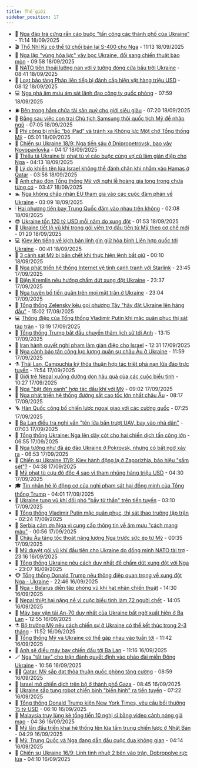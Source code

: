 ```yaml
---
title: Thế giới
sidebar_position: 17
---
```


<!-- dantri-the-gioi:START -->
- 🌋 [Nga đáp trả cứng rắn cáo buộc &quot;tấn công các thành phố của Ukraine”](https://dantri.com.vn/the-gioi/nga-dap-tra-cung-ran-cao-buoc-tan-cong-cac-thanh-pho-cua-ukraine-20250918171831719.htm) - 11:14 18/09/2025
- 🎬 [Thổ Nhĩ Kỳ có thể từ chối bán lại S-400 cho Nga](https://dantri.com.vn/the-gioi/tho-nhi-ky-co-the-tu-choi-ban-lai-s-400-cho-nga-20250918180251613.htm) - 11:13 18/09/2025
- 🧰 [Nga lập &quot;vùng hỏa lực&quot; vây bọc Ukraine, đổi sang chiến thuật bào mòn](https://dantri.com.vn/the-gioi/nga-lap-vung-hoa-luc-vay-boc-ukraine-doi-sang-chien-thuat-bao-mon-20250918164112228.htm) - 09:58 18/09/2025
- 🌋 [NATO tiến thoái lưỡng nan với ý tưởng đóng cửa bầu trời Ukraine](https://dantri.com.vn/the-gioi/nato-tien-thoai-luong-nan-voi-y-tuong-dong-cua-bau-troi-ukraine-20250918153543531.htm) - 08:41 18/09/2025
- 🗽 [Loạt bảo tàng Pháp liên tiếp bị đánh cắp hiện vật hàng triệu USD](https://dantri.com.vn/the-gioi/loat-bao-tang-phap-lien-tiep-bi-danh-cap-hien-vat-hang-trieu-usd-20250918150303102.htm) - 08:12 18/09/2025
- 💻 [Nga phá âm mưu ám sát lãnh đạo công ty quốc phòng](https://dantri.com.vn/the-gioi/nga-pha-am-muu-am-sat-lanh-dao-cong-ty-quoc-phong-20250918145633083.htm) - 07:59 18/09/2025
- ⛽️ [Bên trong hầm chứa tài sản quý cho giới siêu giàu](https://dantri.com.vn/the-gioi/ben-trong-ham-chua-tai-san-quy-cho-gioi-sieu-giau-20250918141319743.htm) - 07:20 18/09/2025
- 🤩 [Đằng sau việc con trai Chủ tịch Samsung thôi quốc tịch Mỹ để nhập ngũ](https://dantri.com.vn/the-gioi/dang-sau-viec-con-trai-chu-tich-samsung-thoi-quoc-tich-my-de-nhap-ngu-20250918113814398.htm) - 07:05 18/09/2025
- 🧐 [Phi công bị nhắc “bỏ iPad” và tránh xa Không lực Một chở Tổng thống Mỹ](https://dantri.com.vn/the-gioi/phi-cong-bi-nhac-bo-ipad-va-tranh-xa-khong-luc-mot-cho-tong-thong-my-20250918115302332.htm) - 05:01 18/09/2025
- 🎊 [Chiến sự Ukraine 18/9: Nga tiến sâu ở Dnipropetrovsk, bao vây Novopavlovka](https://dantri.com.vn/the-gioi/chien-su-ukraine-189-nga-tien-sau-o-dnipropetrovsk-bao-vay-novopavlovka-20250918100640491.htm) - 04:17 18/09/2025
- 📝 [Thiếu tá Ukraine bị phạt tù vì cáo buộc cùng vợ cũ làm gián điệp cho Nga](https://dantri.com.vn/the-gioi/thieu-ta-ukraine-bi-phat-tu-vi-cao-buoc-cung-vo-cu-lam-gian-diep-cho-nga-20250918110151226.htm) - 04:13 18/09/2025
- 🤡 [Lý do khiến tên lửa Israel không thể đánh chặn khi nhắm vào Hamas ở Qatar](https://dantri.com.vn/the-gioi/ly-do-khien-ten-lua-israel-khong-the-danh-chan-khi-nham-vao-hamas-o-qatar-20250918104722039.htm) - 03:56 18/09/2025
- 🥷 [Anh chào đón Tổng thống Mỹ với nghi lễ hoàng gia long trọng chưa từng có](https://dantri.com.vn/the-gioi/anh-chao-don-tong-thong-my-voi-nghi-le-hoang-gia-long-trong-chua-tung-co-20250918101915419.htm) - 03:47 18/09/2025
- 🏊 [Nga không chấp nhận EU tham gia vào các cuộc đàm phán về Ukraine](https://dantri.com.vn/the-gioi/nga-khong-chap-nhan-eu-tham-gia-vao-cac-cuoc-dam-phan-ve-ukraine-20250917164336188.htm) - 03:09 18/09/2025
- 🕯 [Hai phương tiện bay Trung Quốc đâm vào nhau trên không](https://dantri.com.vn/the-gioi/hai-phuong-tien-bay-trung-quoc-dam-vao-nhau-tren-khong-20250918085653776.htm) - 02:08 18/09/2025
- 😎 [Ukraine tốn 120 tỷ USD mỗi năm do xung đột](https://dantri.com.vn/the-gioi/ukraine-ton-120-ty-usd-moi-nam-do-xung-dot-20250918084144023.htm) - 01:53 18/09/2025
- 🌈 [Ukraine tiết lộ vũ khí trong gói viện trợ đầu tiên từ Mỹ theo cơ chế mới](https://dantri.com.vn/the-gioi/ukraine-tiet-lo-vu-khi-trong-goi-vien-tro-dau-tien-tu-my-theo-co-che-moi-20250918080415254.htm) - 01:20 18/09/2025
- 💻 [Kiev lên tiếng về kịch bản lính gìn giữ hòa bình Liên hợp quốc tới Ukraine](https://dantri.com.vn/the-gioi/kiev-len-tieng-ve-kich-ban-linh-gin-giu-hoa-binh-lien-hop-quoc-toi-ukraine-20250918073615751.htm) - 00:41 18/09/2025
- 🤖 [3 cảnh sát Mỹ bị bắn chết khi thực hiện lệnh bắt giữ](https://dantri.com.vn/the-gioi/3-canh-sat-my-bi-ban-chet-khi-thuc-hien-lenh-bat-giu-20250918065744400.htm) - 00:10 18/09/2025
- 🦏 [Nga phát triển hệ thống Internet vệ tinh cạnh tranh với Starlink](https://dantri.com.vn/the-gioi/nga-phat-trien-he-thong-internet-ve-tinh-canh-tranh-voi-starlink-20250918063806731.htm) - 23:45 17/09/2025
- 🌁 [Điện Kremlin nêu hướng chấm dứt xung đột Ukraine](https://dantri.com.vn/the-gioi/dien-kremlin-neu-huong-cham-dut-xung-dot-ukraine-20250918063134585.htm) - 23:37 17/09/2025
- 🐘 [Nga tuyên bố tiến quân trên mọi mặt trận ở Ukraine](https://dantri.com.vn/the-gioi/nga-tuyen-bo-tien-quan-tren-moi-mat-tran-o-ukraine-20250918055822895.htm) - 23:04 17/09/2025
- 🥷 [Tổng thống Zelensky kêu gọi phương Tây &quot;hãy đặt Ukraine lên hàng đầu&quot;](https://dantri.com.vn/the-gioi/tong-thong-zelensky-keu-goi-phuong-tay-hay-dat-ukraine-len-hang-dau-20250917212614745.htm) - 15:02 17/09/2025
- 💻 [Thông điệp của Tổng thống Vladimir Putin khi mặc quân phục thị sát tập trận](https://dantri.com.vn/the-gioi/thong-diep-cua-tong-thong-vladimir-putin-khi-mac-quan-phuc-thi-sat-tap-tran-20250917201315813.htm) - 13:19 17/09/2025
- 🎡 [Tổng thống Trump bắt đầu chuyến thăm lịch sử tới Anh](https://dantri.com.vn/the-gioi/tong-thong-trump-bat-dau-chuyen-tham-lich-su-toi-anh-20250917192515411.htm) - 13:15 17/09/2025
- 🧰 [Iran hành quyết nghi phạm làm gián điệp cho Israel](https://dantri.com.vn/the-gioi/iran-hanh-quyet-nghi-pham-lam-gian-diep-cho-israel-20250917190002621.htm) - 12:31 17/09/2025
- 🥸 [Nga cảnh báo tấn công lực lượng quân sự châu Âu ở Ukraine](https://dantri.com.vn/the-gioi/nga-canh-bao-tan-cong-luc-luong-quan-su-chau-au-o-ukraine-20250917175100351.htm) - 11:59 17/09/2025
- ⚗️ [Thái Lan, Campuchia ký thỏa thuận hợp tác triệt phá nạn lừa đảo trực tuyến](https://dantri.com.vn/the-gioi/thai-lan-campuchia-ky-thoa-thuan-hop-tac-triet-pha-nan-lua-dao-truc-tuyen-20250917172309391.htm) - 11:54 17/09/2025
- 🌮 [Giới trẻ Nepal xuống đường dọn hậu quả của các cuộc biểu tình](https://dantri.com.vn/the-gioi/gioi-tre-nepal-xuong-duong-don-hau-qua-cua-cac-cuoc-bieu-tinh-20250917171103335.htm) - 10:27 17/09/2025
- 🎃 [Nga &quot;bật đèn xanh&quot; hợp tác dầu khí với Mỹ](https://dantri.com.vn/the-gioi/nga-bat-den-xanh-hop-tac-dau-khi-voi-my-20250917155021440.htm) - 09:02 17/09/2025
- 💫 [Nga phát triển hệ thống đường sắt cao tốc lớn nhất châu Âu](https://dantri.com.vn/the-gioi/nga-phat-trien-he-thong-duong-sat-cao-toc-lon-nhat-chau-au-20250917150405622.htm) - 08:17 17/09/2025
- 🪜 [Hàn Quốc công bố chiến lược ngoại giao với các cường quốc](https://dantri.com.vn/the-gioi/han-quoc-cong-bo-chien-luoc-ngoai-giao-voi-cac-cuong-quoc-20250917141816790.htm) - 07:25 17/09/2025
- 🌋 [Ba Lan điều tra nghi vấn &quot;tên lửa bắn trượt UAV, bay vào nhà dân&quot;](https://dantri.com.vn/the-gioi/ba-lan-dieu-tra-nghi-van-ten-lua-ban-truot-uav-bay-vao-nha-dan-20250917135130890.htm) - 07:03 17/09/2025
- 🦏 [Tổng thống Ukraine: Nga lên dây cót cho hai chiến dịch tấn công lớn](https://dantri.com.vn/the-gioi/tong-thong-ukraine-nga-len-day-cot-cho-hai-chien-dich-tan-cong-lon-20250917134911799.htm) - 06:55 17/09/2025
- 👀 [Nga tưởng như đã áp đảo Ukraine ở Pokrovsk, nhưng có bất ngờ xảy ra](https://dantri.com.vn/the-gioi/nga-tuong-nhu-da-ap-dao-ukraine-o-pokrovsk-nhung-co-bat-ngo-xay-ra-20250917123949691.htm) - 06:53 17/09/2025
- 🧰 [Chiến sự Ukraine 17/9: Kiev hành động lạ ở Zaporizhia, báo hiệu &quot;sấm sét&quot;?](https://dantri.com.vn/the-gioi/chien-su-ukraine-179-kiev-hanh-dong-la-o-zaporizhia-bao-hieu-sam-set-20250917111434495.htm) - 04:38 17/09/2025
- 🚀 [Mỹ phạt tù cựu đô đốc 4 sao vì tham nhũng hàng triệu USD](https://dantri.com.vn/the-gioi/my-phat-tu-cuu-do-doc-4-sao-vi-tham-nhung-hang-trieu-usd-20250917111103684.htm) - 04:30 17/09/2025
- 🎓 [Tin nhắn hé lộ động cơ của nghi phạm sát hại đồng minh của Tổng thống Trump](https://dantri.com.vn/the-gioi/tin-nhan-he-lo-dong-co-cua-nghi-pham-sat-hai-dong-minh-cua-tong-thong-trump-20250917105044485.htm) - 04:01 17/09/2025
- 🥸 [Ukraine tung vũ khí đối phó &quot;bẫy tử thần&quot; trên tiền tuyến](https://dantri.com.vn/the-gioi/ukraine-tung-vu-khi-doi-pho-bay-tu-than-tren-tien-tuyen-20250917100517917.htm) - 03:10 17/09/2025
- 🦅 [Tổng thống Vladimir Putin mặc quân phục, thị sát thao trường tập trận](https://dantri.com.vn/the-gioi/tong-thong-vladimir-putin-mac-quan-phuc-thi-sat-thao-truong-tap-tran-20250917082321479.htm) - 02:24 17/09/2025
- 🤭 [Serbia cảm ơn Nga vì cung cấp thông tin về âm mưu &quot;cách mạng màu&quot;](https://dantri.com.vn/the-gioi/serbia-cam-on-nga-vi-cung-cap-thong-tin-ve-am-muu-cach-mang-mau-20250917075513664.htm) - 00:56 17/09/2025
- 🤖 [Châu Âu tăng tốc thoát năng lượng Nga trước sức ép từ Mỹ](https://dantri.com.vn/the-gioi/chau-au-tang-toc-thoat-nang-luong-nga-truoc-suc-ep-tu-my-20250917071332000.htm) - 00:35 17/09/2025
- 🐲 [Mỹ duyệt gói vũ khí đầu tiên cho Ukraine do đồng minh NATO tài trợ](https://dantri.com.vn/the-gioi/my-duyet-goi-vu-khi-dau-tien-cho-ukraine-do-dong-minh-nato-tai-tro-20250917060900028.htm) - 23:16 16/09/2025
- 🫣 [Tổng thống Ukraine nêu cách duy nhất để chấm dứt xung đột với Nga](https://dantri.com.vn/the-gioi/tong-thong-ukraine-neu-cach-duy-nhat-de-cham-dut-xung-dot-voi-nga-20250917055615603.htm) - 23:07 16/09/2025
- 🐵 [Tổng thống Donald Trump nêu thông điệp quan trọng về xung đột Nga - Ukraine](https://dantri.com.vn/the-gioi/tong-thong-donald-trump-neu-thong-diep-quan-trong-ve-xung-dot-nga-ukraine-20250917052954722.htm) - 22:46 16/09/2025
- 🫶 [Nga - Belarus diễn tập phóng vũ khí hạt nhân chiến thuật](https://dantri.com.vn/the-gioi/nga-belarus-dien-tap-phong-vu-khi-hat-nhan-chien-thuat-20250916210514827.htm) - 14:30 16/09/2025
- 💃 [Nepal thiệt hại nặng nề vì cuộc biểu tình làm 72 người chết](https://dantri.com.vn/the-gioi/nepal-thiet-hai-nang-ne-vi-cuoc-bieu-tinh-lam-72-nguoi-chet-20250916204657453.htm) - 14:05 16/09/2025
- 💫 [Máy bay vận tải An-70 duy nhất của Ukraine bất ngờ xuất hiện ở Ba Lan](https://dantri.com.vn/the-gioi/may-bay-van-tai-an-70-duy-nhat-cua-ukraine-bat-ngo-xuat-hien-o-ba-lan-20250916194556614.htm) - 12:55 16/09/2025
- ⚗️ [Bộ trưởng Mỹ nêu cách chiến sự ở Ukraine có thể kết thúc trong 2-3 tháng](https://dantri.com.vn/the-gioi/bo-truong-my-neu-cach-chien-su-o-ukraine-co-the-ket-thuc-trong-2-3-thang-20250916171458960.htm) - 11:52 16/09/2025
- 🥷 [Tổng thống Mỹ và Ukraine có thể gặp nhau vào tuần tới](https://dantri.com.vn/the-gioi/tong-thong-my-va-ukraine-co-the-gap-nhau-vao-tuan-toi-20250916183809594.htm) - 11:42 16/09/2025
- 🥸 [Anh sẽ điều máy bay chiến đấu tới Ba Lan](https://dantri.com.vn/the-gioi/anh-se-dieu-may-bay-chien-dau-toi-ba-lan-20250916173157774.htm) - 11:16 16/09/2025
- 🪄 [Nga &quot;tất tay&quot; cho trận đánh quyết định vào pháo đài miền Đông Ukraine](https://dantri.com.vn/the-gioi/nga-tat-tay-cho-tran-danh-quyet-dinh-vao-phao-dai-mien-dong-ukraine-20250916164918407.htm) - 10:56 16/09/2025
- 🧑‍💻 [Qatar, Mỹ sắp đạt thỏa thuận quốc phòng tăng cường](https://dantri.com.vn/the-gioi/qatar-my-sap-dat-thoa-thuan-quoc-phong-tang-cuong-20250916154513875.htm) - 08:59 16/09/2025
- 🤭 [Israel mở chiến dịch trên bộ ở thành phố Gaza](https://dantri.com.vn/the-gioi/israel-mo-chien-dich-tren-bo-o-thanh-pho-gaza-20250916153325696.htm) - 08:45 16/09/2025
- 🗽 [Ukraine sắp tung robot chiến binh &quot;biến hình&quot; ra tiền tuyến](https://dantri.com.vn/the-gioi/ukraine-sap-tung-robot-chien-binh-bien-hinh-ra-tien-tuyen-20250916134247620.htm) - 07:22 16/09/2025
- 🤖 [Tổng thống Donald Trump kiện New York Times, yêu cầu bồi thường 15 tỷ USD](https://dantri.com.vn/the-gioi/tong-thong-donald-trump-kien-new-york-times-yeu-cau-boi-thuong-15-ty-usd-20250916114117744.htm) - 06:10 16/09/2025
- 🌈 [Malaysia truy lùng kẻ tống tiền 10 nghị sĩ bằng video cảnh nóng giả mạo](https://dantri.com.vn/the-gioi/malaysia-truy-lung-ke-tong-tien-10-nghi-si-bang-video-canh-nong-gia-mao-20250916112339568.htm) - 04:36 16/09/2025
- 🤩 [Mỹ lần đầu triển khai hệ thống tên lửa tầm trung chiến lược ở Nhật Bản](https://dantri.com.vn/the-gioi/my-lan-dau-trien-khai-he-thong-ten-lua-tam-trung-chien-luoc-o-nhat-ban-20250916111751521.htm) - 04:29 16/09/2025
- 🤗 [Mỹ, Trung Quốc và Nga đang dẫn đầu cuộc đua không gian](https://dantri.com.vn/the-gioi/my-trung-quoc-va-nga-dang-dan-dau-cuoc-dua-khong-gian-20250915154829948.htm) - 04:14 16/09/2025
- 🙉 [Chiến sự Ukraine 16/9: Lính tinh nhuệ 2 bên vào trận, Dobropolye rực lửa](https://dantri.com.vn/the-gioi/chien-su-ukraine-169-linh-tinh-nhue-2-ben-vao-tran-dobropolye-ruc-lua-20250916105006880.htm) - 04:10 16/09/2025<!-- dantri-the-gioi:END -->
